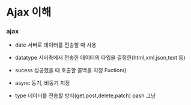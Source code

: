 # Ajax 이해
### ajax 
- date
    서버로 데이터를 전송할 때 사용

- datatype
    서버측에서 전송한 데이터의 타입을 결정한(html,xml,json,text 등)

- sucess
    성공했을 때 호출할 콜백을 지정
    Fuction()

- async
    동기, 비동기 지정

 - type
     데이터를 전송할 방식(get,post,delete,patch) 
pash    그냥    
